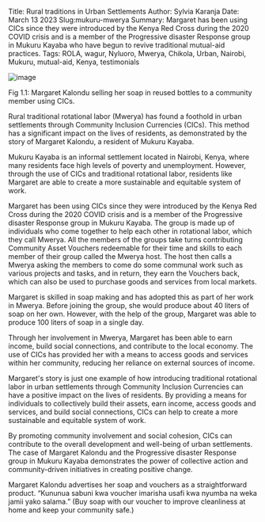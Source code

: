 Title: Rural traditions in Urban Settlements
Author: Sylvia Karanja
Date: March 13 2023
Slug:mukuru-mwerya
Summary: Margaret has been using CICs since they were introduced by the Kenya Red Cross during the 2020 COVID crisis and is a member of the Progressive disaster Response group in Mukuru Kayaba who have begun to revive traditional mutual-aid practices.
Tags: ROLA, wagur, Nyluoro, Mwerya, Chikola, Urban, Nairobi, Mukuru, mutual-aid, Kenya, testimonials

![image](images/blog/mukuru-mwerya1.webp)

Fig 1.1: Margaret Kalondu selling her soap in reused bottles to a community member using CICs.


Rural traditional rotational labor (Mwerya) has found a foothold in urban settlements through Community Inclusion Currencies (CICs). This method has a significant impact on the lives of residents, as demonstrated by the story of Margaret Kalondu, a resident of Mukuru Kayaba.

Mukuru Kayaba is an informal settlement located in Nairobi, Kenya, where many residents face high levels of poverty and unemployment. However, through the use of CICs and traditional rotational labor, residents like Margaret are able to create a more sustainable and equitable system of work.

Margaret has been using CICs since they were introduced by the Kenya Red Cross during the 2020 COVID crisis and is a member of the Progressive disaster Response group in Mukuru Kayaba. The group is made up of individuals who come together to help each other in rotational labor, which they call Mwerya. All the members of the groups take turns contributing Community Asset Vouchers redeemable for their time and skills to each member of their group called the Mwerya host. The host then calls a Mwerya asking the members to come do some communal work such as various projects and tasks, and in return, they earn the Vouchers back, which can also be used to purchase goods and services from local markets.

Margaret is skilled in soap making and has adopted this as part of her work in Mwerya. Before joining the group, she would produce about 40 liters of soap on her own. However, with the help of the group, Margaret was able to produce 100 liters of soap in a single day.

Through her involvement in Mwerya, Margaret has been able to earn income, build social connections, and contribute to the local economy. The use of CICs has provided her with a means to access goods and services within her community, reducing her reliance on external sources of income.

Margaret's story is just one example of how introducing traditional rotational labor in urban settlements through Community Inclusion Currencies can have a positive impact on the lives of residents. By providing a means for individuals to collectively build their assets, earn income, access goods and services, and build social connections, CICs can help to create a more sustainable and equitable system of work.

By promoting community involvement and social cohesion, CICs can contribute to the overall development and well-being of urban settlements. The case of Margaret Kalondu and the Progressive disaster Response group in Mukuru Kayaba demonstrates the power of collective action and community-driven initiatives in creating positive change.

Margaret Kalondu advertises her soap and vouchers as a straightforward product. “Kununua sabuni kwa voucher imarisha usafi kwa nyumba na weka jamii yako salama.” (Buy soap with our voucher to improve cleanliness at home and keep your community safe.) 
